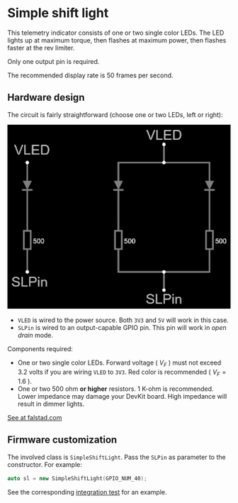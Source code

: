 # Simple shift light

This telemetry indicator consists of one or two single color LEDs.
The LED lights up at maximum torque,
then flashes at maximum power,
then flashes faster at the rev limiter.

Only one output pin is required.

The recommended display rate is 50 frames per second.

## Hardware design

The circuit is fairly straightforward
(choose one or two LEDs, left or right):

![Circuit design](./SimpleShiftLight.png)

- `VLED` is wired to the power source.
  Both `3V3` and `5V` will work in this case.
- `SLPin` is wired to an output-capable GPIO pin.
  This pin will work in *open drain* mode.

Components required:

- One or two single color LEDs.
  Forward voltage ( $V_F$ ) must not exceed 3.2 volts
  if you are wiring `VLED` to `3V3`.
  Red color is recommended ( $V_F=1.6$ ).
- One or two 500 ohm **or higher** resistors.
  1 K-ohm is recommended.
  Lower impedance may damage your DevKit board.
  High impedance will result in dimmer lights.

[See at falstad.com](https://falstad.com/circuit/circuitjs.html?ctz=CQAgjCAMB0l3BWcMBMcUHYMGZIA4UA2ATmIxAUgoqoQFMBaMMAKACcRCAWcQq7kJhRQakFgBNOPPPx5g+gkOLoAzAIYBXADYAXFgA8QXCIULJsnYkcE8AagBkAogBEDIbGZTE8yKrgg8KDwAyvYACgCWAHZumBZcfthIXPE2IA4uEoJBIDLZcgrCyuraehwoOfJUFYEYwrRwsXXuKD7YHu7YAWmhkTGS2HjSfkO81Uqqmrrs7qNVs7X1oiwA7vmCzbiLUKvukNtbezxia4dCCxv1uzW5fvu3O6f3eYPDj0cPh1w+YkA)

## Firmware customization

The involved class is `SimpleShiftLight`.
Pass the `SLPin` as parameter to the constructor.
For example:

```c++
auto sl = new SimpleShiftLight(GPIO_NUM_40);
```

See the corresponding
[integration test](../../../../src/QualityControls/UITests/PCF8574RevLightsTest/PCF8574RevLightsTest.ino)
for an example.
